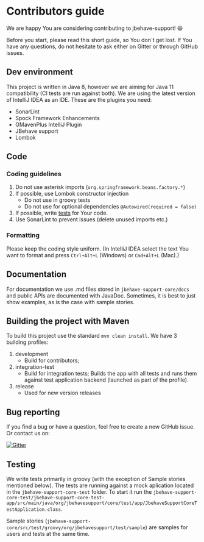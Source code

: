 # Contributors guide
We are happy You are considering contributing to jbehave-support! 😃

Before you start, please read this short guide, so You don`t get lost. If You have any questions, do not hesitate to ask either on Gitter or through GitHub issues.

## Dev environment
This project is written in Java 8, however we are aiming for Java 11 compatibility (CI tests are run against both). We are using the latest version of IntelliJ IDEA as an IDE. These are the plugins you need:
* SonarLint
* Spock Framework Enhancements
* GMavenPlus IntelliJ Plugin
* JBehave support
* Lombok

## Code
### Coding guidelines
1. Do not use asterisk imports (`org.springframework.beans.factory.*`)
2. If possible, use Lombok constructor injection
    * Do not use in groovy tests
    * Do not use for optional dependencies `@Autowired(required = false)`
3. If possible, write [tests](#testing) for Your code.
4. Use SonarLint to prevent issues (delete unused imports etc.)
    
### Formatting
Please keep the coding style uniform. (In IntelliJ IDEA select the text You want to format and press `Ctrl+Alt+L` (Windows) or `Cmd+Alt+L` (Mac).)

## Documentation
For documentation we use .md files stored in `jbehave-support-core/docs` and public APIs are documented with JavaDoc. Sometimes, it is best to just show examples, as is the case with sample stories.

## Building the project with Maven
To build this project use the standard `mvn clean install`. We have 3 building profiles:
1. development
    * Build for contributors;
2. integration-test
    * Build for integration tests; Builds the app with all tests and runs them against test application backend (launched as part of the profile). 
3. release
    * Used for new version releases
    
## Bug reporting
If you find a bug or have a question, feel free to create a new GitHub issue. Or contact us on:

[![Gitter](https://badges.gitter.im/jbehave-support/community.svg)](https://gitter.im/jbehave-support/community?utm_source=badge&utm_medium=badge&utm_campaign=pr-badge)

## Testing
We write tests primarily in groovy (with the exception of Sample stories mentioned below). The tests are running against a mock aplication located in the `jbehave-support-core-test` folder. To start it run the `jbehave-support-core-test/jbehave-support-core-test-app/src/main/java/org/jbehavesupport/core/test/app/JbehaveSupportCoreTestApplication.class`.

Sample stories (`jbehave-support-core/src/test/groovy/org/jbehavesupport/test/sample`) are samples for users and tests at the same time.
